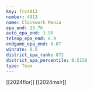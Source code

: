 ```yaml
---
key: frc4013
number: 4013
name: Clockwork Mania
epa_end: 13.76
auto_epa_end: 3.98
teleop_epa_end: 8.9
endgame_epa_end: 0.87
winrate: 0.5
district_epa_rank: 872
district_epa_percentile: 0.5158
type: Team
---
```

[[2024flor]]
[[2024mslr]]
